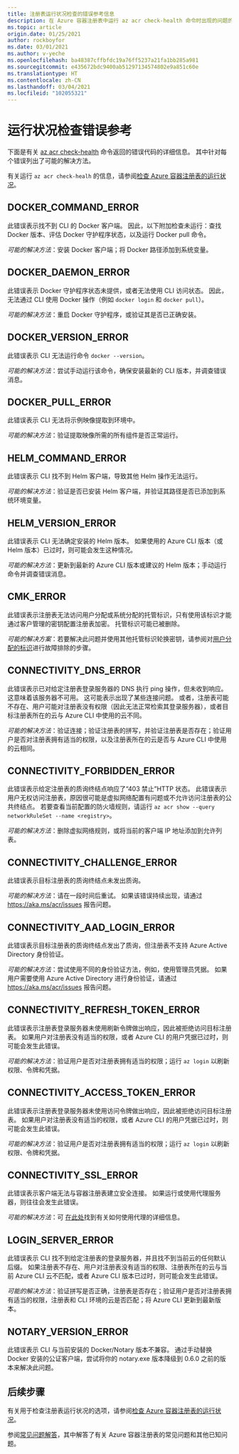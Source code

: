 ```yaml
---
title: 注册表运行状况检查的错误参考信息
description: 在 Azure 容器注册表中运行 az acr check-health 命令时出现的问题的错误代码及可能的解决方法
ms.topic: article
origin.date: 01/25/2021
author: rockboyfor
ms.date: 03/01/2021
ms.author: v-yeche
ms.openlocfilehash: ba48387cffbfdc19a76ff5237a21fa1bb285a981
ms.sourcegitcommit: e435672bdc9400ab51297134574802e9a851c60e
ms.translationtype: HT
ms.contentlocale: zh-CN
ms.lasthandoff: 03/04/2021
ms.locfileid: "102055321"
---
```

# <a name="health-check-error-reference"></a>运行状况检查错误参考

下面是有关 [az acr check-health][az-acr-check-health] 命令返回的错误代码的详细信息。 其中针对每个错误列出了可能的解决方法。

有关运行 `az acr check-healh` 的信息，请参阅[检查 Azure 容器注册表的运行状况](container-registry-check-health.md)。

## <a name="docker_command_error"></a>DOCKER_COMMAND_ERROR

此错误表示找不到 CLI 的 Docker 客户端。 因此，以下附加检查未运行：查找 Docker 版本、评估 Docker 守护程序状态，以及运行 Docker pull 命令。

*可能的解决方法*：安装 Docker 客户端；将 Docker 路径添加到系统变量。

## <a name="docker_daemon_error"></a>DOCKER_DAEMON_ERROR

此错误表示 Docker 守护程序状态未提供，或者无法使用 CLI 访问状态。 因此，无法通过 CLI 使用 Docker 操作（例如 `docker login` 和 `docker pull`）。

*可能的解决方法*：重启 Docker 守护程序，或验证其是否已正确安装。

## <a name="docker_version_error"></a>DOCKER_VERSION_ERROR

此错误表示 CLI 无法运行命令 `docker --version`。

*可能的解决方法*：尝试手动运行该命令，确保安装最新的 CLI 版本，并调查错误消息。

## <a name="docker_pull_error"></a>DOCKER_PULL_ERROR

此错误表示 CLI 无法将示例映像提取到环境中。

*可能的解决方法*：验证提取映像所需的所有组件是否正常运行。

## <a name="helm_command_error"></a>HELM_COMMAND_ERROR

此错误表示 CLI 找不到 Helm 客户端，导致其他 Helm 操作无法运行。

*可能的解决方法*：验证是否已安装 Helm 客户端，并验证其路径是否已添加到系统环境变量。

## <a name="helm_version_error"></a>HELM_VERSION_ERROR

此错误表示 CLI 无法确定安装的 Helm 版本。 如果使用的 Azure CLI 版本（或 Helm 版本）已过时，则可能会发生这种情况。

*可能的解决方法*：更新到最新的 Azure CLI 版本或建议的 Helm 版本；手动运行命令并调查错误消息。

## <a name="cmk_error"></a>CMK_ERROR

此错误表示注册表无法访问用户分配或系统分配的托管标识，只有使用该标识才能通过客户管理的密钥配置注册表加密。 托管标识可能已被删除。  

*可能的解决方案*：若要解决此问题并使用其他托管标识轮换密钥，请参阅对[用户分配的标识](container-registry-customer-managed-keys.md#troubleshoot)进行故障排除的步骤。

## <a name="connectivity_dns_error"></a>CONNECTIVITY_DNS_ERROR

此错误表示已对给定注册表登录服务器的 DNS 执行 ping 操作，但未收到响应。这意味着该服务器不可用。 这可能表示出现了某些连接问题。 或者，注册表可能不存在、用户可能对注册表没有权限（因此无法正常检索其登录服务器），或者目标注册表所在的云与 Azure CLI 中使用的云不同。

*可能的解决方法*：验证连接；验证注册表的拼写，并验证注册表是否存在；验证用户是否对注册表拥有适当的权限，以及注册表所在的云是否与 Azure CLI 中使用的云相同。

## <a name="connectivity_forbidden_error"></a>CONNECTIVITY_FORBIDDEN_ERROR

此错误表示给定注册表的质询终结点响应了“403 禁止”HTTP 状态。 此错误表示用户无权访问注册表，原因很可能是虚拟网络配置有问题或不允许访问注册表的公共终结点。 若要查看当前配置的防火墙规则，请运行 `az acr show --query networkRuleSet --name <registry>`。

*可能的解决方法*：删除虚拟网络规则，或将当前的客户端 IP 地址添加到允许列表。

## <a name="connectivity_challenge_error"></a>CONNECTIVITY_CHALLENGE_ERROR

此错误表示目标注册表的质询终结点未发出质询。

*可能的解决方法*：请在一段时间后重试。 如果该错误持续出现，请通过 https://aka.ms/acr/issues 报告问题。

## <a name="connectivity_aad_login_error"></a>CONNECTIVITY_AAD_LOGIN_ERROR

此错误表示目标注册表的质询终结点发出了质询，但注册表不支持 Azure Active Directory 身份验证。

*可能的解决方法*：尝试使用不同的身份验证方法，例如，使用管理员凭据。 如果用户需要使用 Azure Active Directory 进行身份验证，请通过 https://aka.ms/acr/issues 报告问题。

## <a name="connectivity_refresh_token_error"></a>CONNECTIVITY_REFRESH_TOKEN_ERROR

此错误表示注册表登录服务器未使用刷新令牌做出响应，因此被拒绝访问目标注册表。 如果用户对注册表没有适当的权限，或者 Azure CLI 的用户凭据已过时，则可能会发生此错误。

*可能的解决方法*：验证用户是否对注册表拥有适当的权限；运行 `az login` 以刷新权限、令牌和凭据。

## <a name="connectivity_access_token_error"></a>CONNECTIVITY_ACCESS_TOKEN_ERROR

此错误表示注册表登录服务器未使用访问令牌做出响应，因此被拒绝访问目标注册表。 如果用户对注册表没有适当的权限，或者 Azure CLI 的用户凭据已过时，则可能会发生此错误。

*可能的解决方法*：验证用户是否对注册表拥有适当的权限；运行 `az login` 以刷新权限、令牌和凭据。

## <a name="connectivity_ssl_error"></a>CONNECTIVITY_SSL_ERROR

此错误表示客户端无法与容器注册表建立安全连接。 如果运行或使用代理服务器，则往往会发生此错误。

*可能的解决方法*：可 [在此处](https://docs.azure.cn/cli/use-cli-effectively)找到有关如何使用代理的详细信息。

## <a name="login_server_error"></a>LOGIN_SERVER_ERROR

此错误表示 CLI 找不到给定注册表的登录服务器，并且找不到当前云的任何默认后缀。 如果注册表不存在、用户对注册表没有适当的权限、注册表所在的云与当前 Azure CLI 云不匹配，或者 Azure CLI 版本已过时，则可能会发生此错误。

*可能的解决方法*：验证拼写是否正确，注册表是否存在；验证用户是否对注册表拥有适当的权限，注册表和 CLI 环境的云是否匹配；将 Azure CLI 更新到最新版本。

## <a name="notary_version_error"></a>NOTARY_VERSION_ERROR

此错误表示 CLI 与当前安装的 Docker/Notary 版本不兼容。 通过手动替换 Docker 安装的公证客户端，尝试将你的 notary.exe 版本降级到 0.6.0 之前的版本来解决此问题。

## <a name="next-steps"></a>后续步骤

有关用于检查注册表运行状况的选项，请参阅[检查 Azure 容器注册表的运行状况](container-registry-check-health.md)。

参阅[常见问题解答](container-registry-faq.md)，其中解答了有关 Azure 容器注册表的常见问题和其他已知问题。

<!-- LINKS - internal -->

[az-acr-check-health]: https://docs.azure.cn/cli/acr#az_acr_check_health

<!--Update_Description: update meta properties, wording update, update link-->